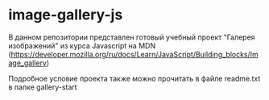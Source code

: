 # image-gallery-js

В данном репозитории представлен готовый учебный проект "Галерея изображений" из курса Javascript на MDN (https://developer.mozilla.org/ru/docs/Learn/JavaScript/Building_blocks/Image_gallery)

Подробное условие проекта также можно прочитать в файле readme.txt в папке gallery-start

